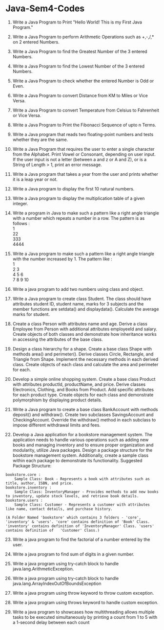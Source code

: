 # Java-Sem4-Codes

1. Write a Java Program to Print "Hello World! This is my First Java Program."

2. Write a Java Program to perform Arithmetic Operations such as +,-,/,\* on 2 entered Numbers.

3. Write a Java Program to find the Greatest Number of the 3 entered Numbers.

4. Write a Java Program to find the Lowest Number of the 3 entered Numbers.

5. Write a Java Program to check whether the entered Number is Odd or Even.

6. Write a Java Program to convert Distance from KM to Miles or Vice Versa.

7. Write a Java Program to convert Temperature from Celsius to Fahrenheit or Vice Versa.

8. Write a Java Program to Print the Fibonacci Sequence of upto n Terms.

9. Write a Java program that reads two floating-point numbers and tests whether they are the same.

10. Write a Java Program that requires the user to enter a single character from the Alphabet. Print Vowel or Consonant, depending on user input. If the user input is not a letter (between a and z or A and Z), or is a String of Length > 1, print an error message.

11. Write a Java program that takes a year from the user and prints whether it is a leap year or not.

12. Write a Java program to display the first 10 natural numbers.

13. Write a Java program to display the multiplication table of a given integer.

14. Write a program in Java to make such a pattern like a right angle triangle with a number which repeats a number in a row.
	The pattern is as follows :\
	1\
	22\
	333\
	4444

15. Write a Java program to make such a pattern like a right angle triangle with the number increased by 1.
	The pattern like :\
	1\
	2 3\
	4 5 6\
	7 8 9 10 

16. Write a java program to add two numbers using class and object.

17. Write a Java program to create class Student. The class should have attributes student ID, student name, marks for 3 subjects and the member functions are setdata() and displaydata(). Calculate the average marks for student.

18. Create a class Person with attributes name and age. Derive a class Employee from Person with additional attributes employeeId and salary. Create objects of both classes and demonstrate how inheritance works in accessing the attributes of the base class.

19. Design a class hierarchy for a shape. Create a base class Shape with methods area() and perimeter(). Derive classes Circle, Rectangle, and Triangle from Shape. Implement the necessary methods in each derived class. Create objects of each class and calculate the area and perimeter for each.

20. Develop a simple online shopping system. Create a base class Product with attributes productId, productName, and price. Derive classes Electronics, Clothing, and Books from Product. Add specific attributes for each product type. Create objects for each class and demonstrate polymorphism by displaying product details.

21. Write a Java program to create a base class BankAccount with methods deposit() and withdraw(). Create two subclasses SavingsAccount and CheckingAccount. Override the withdraw() method in each subclass to impose different withdrawal limits and fees.

22.  Develop a Java application for a bookstore management system. The application needs to handle various operations such as adding new books and managing inventory and to ensure proper organization and modularity, utilize Java packages.
	Design a package structure for the bookstore management system. Additionally, create a sample class within each package to demonstrate its functionality.
	Suggested Package Structure:

	bookstore.core : 
		Sample Class: Book - Represents a book with attributes such as title, author, ISBN, and price.
	bookstore.inventory : 
		Sample Class: InventoryManager - Provides methods to add new books to inventory, update stock levels, and retrieve book details.
	bookstore.users : 
		Sample Class: Customer - Represents a customer with attributes like name, contact details, and purchase history.

	(A Folder Named 'bookstore' which contains 3 folders - 'core', 'inventory' & 'users'. 'core' contains definition of 'Book' Class. 'inventory' contains definition of 'InventoryManager' Class. 'users' contains definition of 	'Customer' Class.)

23. Write a java program to find the factorial of a number entered by the user. 

24. Write a java program to find sum of digits in a given number.

25. Write a java program using try-catch block to handle java.lang.ArithmeticException.

26. Write a java program using try-catch block to handle java.lang.ArrayIndexOutOfBoundsException

27. Write a java program using throw keyword to throw custom exception.

28. Write a java program using throws keyword to handle custom exception.

29. Write a java program to showcases how multithreading allows multiple tasks to be executed simultaneously by printing a count from 1 to 5 with a 1-second delay between each count







